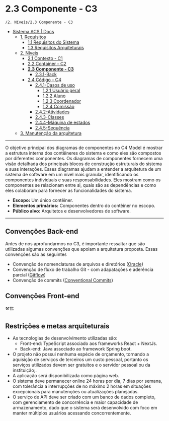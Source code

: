 # 2.3 Componente - C3

`/2. Níveis/2.3 Componente - C3`

* [Sistema ACS | Docs](../../README.md)
  * [1. Requisitos](../../1.%20Requisitos/README.md)
    * [1.1 Requisitos do Sistema](../../1.%20Requisitos/1.1%20Requisitos%20do%20Sistema/README.md)
    * [1.3 Requisitos Arquiteturais](../../1.%20Requisitos/1.3%20Requisitos%20Arquiteturais/README.md)
  * [2. Níveis](../../2.%20N%C3%ADveis/README.md)
    * [2.1 Contexto - C1](../../2.%20N%C3%ADveis/2.1%20Contexto%20-%20C1/README.md)
    * [2.2 Container - C2](../../2.%20N%C3%ADveis/2.2%20Container%20-%20C2/README.md)
    * [**2.3 Componente - C3**](../../2.%20N%C3%ADveis/2.3%20Componente%20-%20C3/README.md)
      * [2.3.1-Back](../../2.%20N%C3%ADveis/2.3%20Componente%20-%20C3/2.3.1-Back/README.md)
    * [2.4 Código - C4](../../2.%20N%C3%ADveis/2.4%20C%C3%B3digo%20-%20C4/README.md)
      * [2.4.1-Casos de uso](../../2.%20N%C3%ADveis/2.4%20C%C3%B3digo%20-%20C4/2.4.1-Casos%20de%20uso/README.md)
        * [1.2.1 Usuário geral](../../2.%20N%C3%ADveis/2.4%20C%C3%B3digo%20-%20C4/2.4.1-Casos%20de%20uso/1.2.1%20Usu%C3%A1rio%20geral/README.md)
        * [1.2.2 Aluno](../../2.%20N%C3%ADveis/2.4%20C%C3%B3digo%20-%20C4/2.4.1-Casos%20de%20uso/1.2.2%20Aluno/README.md)
        * [1.2.3 Coordenador](../../2.%20N%C3%ADveis/2.4%20C%C3%B3digo%20-%20C4/2.4.1-Casos%20de%20uso/1.2.3%20Coordenador/README.md)
        * [1.2.4 Comissão](../../2.%20N%C3%ADveis/2.4%20C%C3%B3digo%20-%20C4/2.4.1-Casos%20de%20uso/1.2.4%20Comiss%C3%A3o/README.md)
      * [2.4.2-Atividades](../../2.%20N%C3%ADveis/2.4%20C%C3%B3digo%20-%20C4/2.4.2-Atividades/README.md)
      * [2.4.3-Classes](../../2.%20N%C3%ADveis/2.4%20C%C3%B3digo%20-%20C4/2.4.3-Classes/README.md)
      * [2.4.4-Máquina de estados](../../2.%20N%C3%ADveis/2.4%20C%C3%B3digo%20-%20C4/2.4.4-M%C3%A1quina%20de%20estados/README.md)
      * [2.4.5-Sequência](../../2.%20N%C3%ADveis/2.4%20C%C3%B3digo%20-%20C4/2.4.5-Sequ%C3%AAncia/README.md)
  * [3. Manutenção da arquitetura](../../3.%20Manuten%C3%A7%C3%A3o%20da%20arquitetura/README.md)

---

O objetivo principal dos diagramas de componentes no C4 Model é mostrar a estrutura interna dos contêineres do sistema e como eles são compostos por diferentes componentes. Os diagramas de componentes fornecem uma visão detalhada dos principais blocos de construção estruturais do sistema e suas interações. Esses diagramas ajudam a entender a arquitetura de um sistema de software em um nível mais granular, identificando os componentes individuais e suas responsabilidades. Eles mostram como os componentes se relacionam entre si, quais são as dependências e como eles colaboram para fornecer as funcionalidades do sistema.

* **Escopo:** Um único contêiner.
* **Elementos primários:** Componentes dentro do contêiner no escopo.
* **Público alvo:** Arquitetos e desenvolvedores de software.
****
## Convenções Back-end

Antes de nos aprofundarmos no C3, é importante ressaltar que são utilizadas algumas convenções que apoiam a arquitetura proposta. Essas convenções são as seguintes
*  Convenção de nomenclaturas de arquivos e diretórios ([Oracle](https://www.oracle.com/java/technologies/javase/codeconventions-namingconventions.html))
*  Convenção de fluxo de trabalho Git - com adapatações e aderência parcial ([Gitflow](https://danielkummer.github.io/git-flow-cheatsheet/))
*  Convenção de commits ([Conventional Commits](https://www.conventionalcommits.org/pt-br/v1.0.0/))

## Convenções Front-end
⚒️🏗️

## Restrições e metas arquiteturais
* As tecnologias de desenvolvimento utilizadas são: 
  * Front-end: TypeScript associado aos frameworks React + NextJs.
  * Back-end: Java associado ao framework Spring boot.
* O projeto não possui nenhuma espécie de orçamento, tornando a aquisição de serviços de terceiros um custo pessoal, portanto os serviços utilizados devem ser gratuitos e o servidor pessoal ou da instituição;.
* A aplicação será disponibilizada como página web.
* O sistema deve permanecer online 24 horas por dia, 7 dias por semana, com tolerância a interrupções de no máximo 2 horas em situações excepcionais para manutenções ou atualizações planejadas.
* O serviço de API deve ser criado com um banco de dados completo, com gerenciamento de concorrência e maior capacidade de armazenamento, dado que o sistema será desenvolvido com foco em manter múltiplos usuários acessando concorrentemente.

